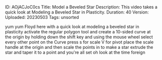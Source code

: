 ID: AOjACJoC0cs
Title: Model a Beveled Star
Description: This video takes a quick look at Modeling a Beveled Star in Plasticity.
Duration: 40
Version: 
Uploaded: 20230503
Tags: unsorted

yum yum Floyd here with a quick look at
modeling a beveled star in plasticity
activate the regular polygon tool and
create a 10-sided curve at the origin by
holding down the shift key and using the
mouse wheel
select every other point on the Curve
press s for scale V for pivot place the
scale handle at the origin and then
scale the points in to make a star
extrude the star and taper it to a point
and you're all set oh look at the time
foreign
